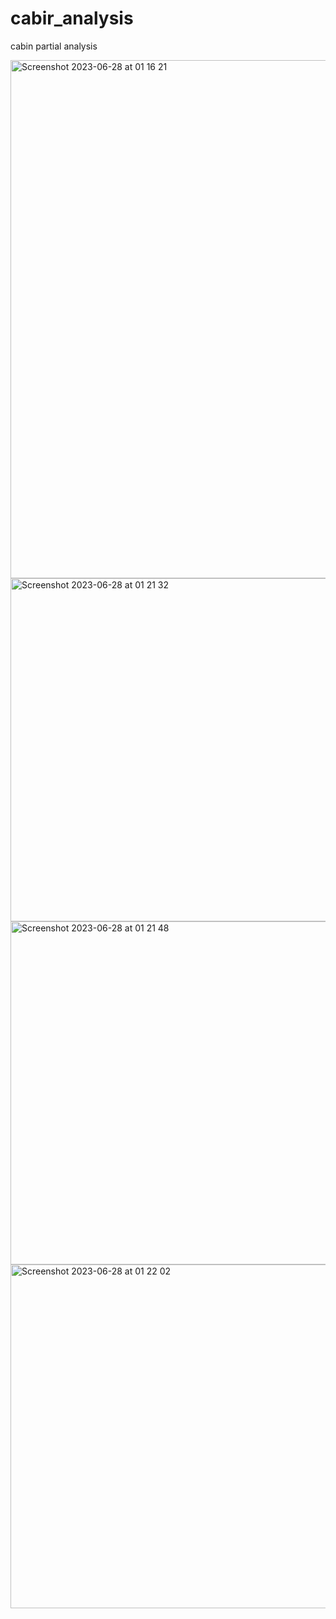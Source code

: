 # cabir_analysis
cabin partial analysis

<img width="829" alt="Screenshot 2023-06-28 at 01 16 21" src="https://github.com/SpiralBL0CK/cabir_analysis/assets/25670930/44f1db7c-bc7d-45ba-a92f-bf4ee86ce521">

<img width="549" alt="Screenshot 2023-06-28 at 01 21 32" src="https://github.com/SpiralBL0CK/cabir_analysis/assets/25670930/0ab4b298-9c40-45d7-93a0-1f1d77d28b79">

<img width="549" alt="Screenshot 2023-06-28 at 01 21 48" src="https://github.com/SpiralBL0CK/cabir_analysis/assets/25670930/a635d38c-c20a-4053-8006-96d20093de3b">

<img width="550" alt="Screenshot 2023-06-28 at 01 22 02" src="https://github.com/SpiralBL0CK/cabir_analysis/assets/25670930/50a2c6da-efb1-4dc3-aff9-4e3999fcb6a2">
